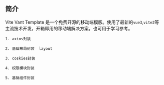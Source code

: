 
## 简介

Vite Vant Template 是一个免费开源的移动端模版。使用了最新的`vue3`,`vite2`等主流技术开发，开箱即用的移动端解决方案，也可用于学习参考。

~~~
1. axios封装

2. 基础布局封装  layout

3. coskies封装

4. 权限模块封装

5. 基础组件封装
~~~
